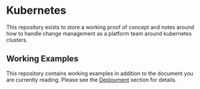 # Kubernetes

This repository exists to store a working proof of concept and notes around how to handle change management as a platform team around kubernetes clusters.

## Working Examples

This repository contains working examples in addition to the document you are currently reading. Please see the [Deployment](deployment) section for details.

